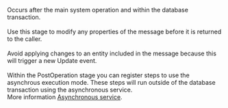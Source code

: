 Occurs after the main system operation and within the database transaction.<br /><br />Use this stage to modify any properties of the message before it is returned to the caller.<br /><br />Avoid applying changes to an entity included in the message because this will trigger a new Update event.<br /><br />Within the PostOperation stage you can register steps to use the asynchrous execution mode. These steps will run outside of the database transaction using the asynchronous service. <br />More information [Asynchronous service](/powerapps/developer/data-platform/asynchronous-service).